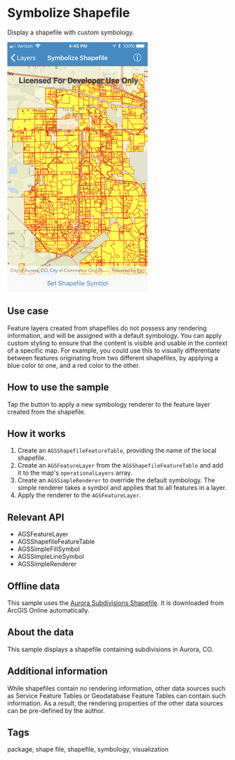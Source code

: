 # Symbolize Shapefile

Display a shapefile with custom symbology.

![Symbolize Shapefile sample](symbolize-shapefile.png)

## Use case

Feature layers created from shapefiles do not possess any rendering information, and will be assigned with a default symbology. You can apply custom styling to ensure that the content is visible and usable in the context of a specific map. For example, you could use this to visually differentiate between features originating from two different shapefiles, by applying a blue color to one, and a red color to the other.

## How to use the sample

Tap the button to apply a new symbology renderer to the feature layer created from the shapefile. 

## How it works

1. Create an `AGSShapefileFeatureTable`, providing the name of the local shapefile.
2. Create an `AGSFeatureLayer` from the `AGSShapefileFeatureTable` and add it to the map's `operationalLayers` array.
3. Create an `AGSSimpleRenderer` to override the default symbology. The simple renderer takes a symbol and applies that to all features in a layer.
4. Apply the renderer to the `AGSFeatureLayer`.

## Relevant API

* AGSFeatureLayer
* AGSShapefileFeatureTable
* AGSSimpleFillSymbol
* AGSSimpleLineSymbol
* AGSSimpleRenderer

## Offline data

This sample uses the [Aurora Subdivisions Shapefile](https://www.arcgis.com/home/item.html?id=d98b3e5293834c5f852f13c569930caa). It is downloaded from ArcGIS Online automatically.

## About the data

This sample displays a shapefile containing subdivisions in Aurora, CO.

## Additional information

While shapefiles contain no rendering information, other data sources such as Service Feature Tables or Geodatabase Feature Tables can contain such information. As a result, the rendering properties of the other data sources can be pre-defined by the author.

## Tags

package, shape file, shapefile, symbology, visualization
